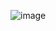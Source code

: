 ![image](https://github.com/vinosubi/PessimisticLock/assets/133937082/faa4ff7a-67ca-456a-854b-456bd7243a83)
